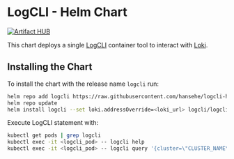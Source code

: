 # LogCLI - Helm Chart

[![Artifact HUB](https://img.shields.io/endpoint?url=https://artifacthub.io/badge/repository/logcli)](https://artifacthub.io/packages/search?repo=logcli)

This chart deploys a single [LogCLI](https://grafana.com/docs/loki/latest/getting-started/logcli/) container tool to interact with [Loki](https://grafana.com/oss/loki/).

## Installing the Chart

To install the chart with the release name `logcli` run:

```bash
helm repo add logcli https://raw.githubusercontent.com/hansehe/logcli-helm/master/helm/charts
helm repo update
helm install logcli --set loki.addressOverride=<loki_url> logcli/logcli
```

Execute LogCLI statement with:
```bash
kubectl get pods | grep logcli
kubectl exec -it <logcli_pod> -- logcli help
kubectl exec -it <logcli_pod> -- logcli query '{cluster=\"CLUSTER_NAME\"} |= \"error\"'
```